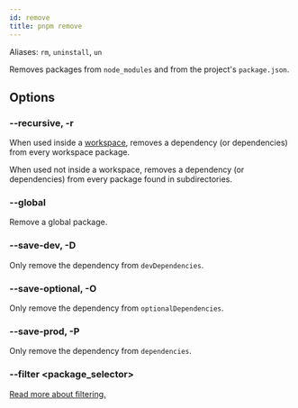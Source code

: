 ```yaml
---
id: remove
title: pnpm remove
---
```


Aliases: `rm`, `uninstall`, `un`

Removes packages from `node_modules` and from the project's `package.json`.

## Options

### --recursive, -r

When used inside a [workspace](../workspaces.md), removes a dependency (or
dependencies) from every workspace package.

When used not inside a workspace, removes a dependency (or dependencies) from
every package found in subdirectories.

### --global

Remove a global package.

### --save-dev, -D

Only remove the dependency from `devDependencies`.

### --save-optional, -O

Only remove the dependency from `optionalDependencies`.

### --save-prod, -P

Only remove the dependency from `dependencies`.

### --filter &lt;package_selector\>

[Read more about filtering.](../filtering.md)

